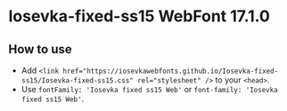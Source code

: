 # Iosevka-fixed-ss15 WebFont 17.1.0

## How to use

- Add `<link href="https://iosevkawebfonts.github.io/Iosevka-fixed-ss15/Iosevka-fixed-ss15.css" rel="stylesheet" />` to your `<head>`.
- Use `fontFamily: 'Iosevka fixed ss15 Web'` or `font-family: 'Iosevka fixed ss15 Web'`.
